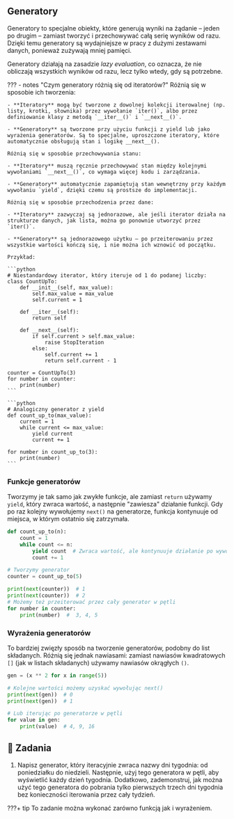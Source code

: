 
## Generatory

Generatory to specjalne obiekty, które generują wyniki na żądanie – jeden po drugim – zamiast tworzyć i przechowywać całą serię wyników od razu. Dzięki temu generatory są wydajniejsze w pracy z dużymi zestawami danych, ponieważ zużywają mniej pamięci.

Generatory działają na zasadzie *lazy evaluation*, co oznacza, że nie obliczają wszystkich wyników od razu, lecz tylko wtedy, gdy są potrzebne.

??? - notes "Czym generatory różnią się od iteratorów?"
    Różnią się w sposobie ich tworzenia:

    - **Iteratory** mogą być tworzone z dowolnej kolekcji iterowalnej (np. listy, krotki, słownika) przez wywołanie `iter()`, albo przez definiowanie klasy z metodą `__iter__()` i `__next__()`.

    - **Generatory** są tworzone przy użyciu funkcji z yield lub jako wyrażenia generatorów. Są to specjalne, uproszczone iteratory, które automatycznie obsługują stan i logikę __next__().

    Różnią się w sposobie przechowywania stanu:

    - **Iteratory** muszą ręcznie przechowywać stan między kolejnymi wywołaniami `__next__()`, co wymaga więcej kodu i zarządzania.

    - **Generatory** automatycznie zapamiętują stan wewnętrzny przy każdym wywołaniu `yield`, dzięki czemu są prostsze do implementacji.

    Różnią się w sposobie przechodzenia przez dane:

    - **Iteratory** zazwyczaj są jednorazowe, ale jeśli iterator działa na strukturze danych, jak lista, można go ponownie utworzyć przez `iter()`.

    - **Generatory** są jednorazowego użytku – po przeiterowaniu przez wszystkie wartości kończą się, i nie można ich wznowić od początku.

    Przykład:

    ```python
    # Niestandardowy iterator, który iteruje od 1 do podanej liczby:
    class CountUpTo:
        def __init__(self, max_value):
            self.max_value = max_value
            self.current = 1

        def __iter__(self):
            return self

        def __next__(self):
            if self.current > self.max_value:
                raise StopIteration
            else:
                self.current += 1
                return self.current - 1

    counter = CountUpTo(3)
    for number in counter:
        print(number)
    ```

    ```python
    # Analogiczny generator z yield
    def count_up_to(max_value):
        current = 1
        while current <= max_value:
            yield current
            current += 1

    for number in count_up_to(3):
        print(number)
    ```

### Funkcje generatorów

Tworzymy je tak samo jak zwykłe funkcje, ale zamiast `return` używamy `yield`, który zwraca wartość, a następnie "zawiesza" działanie funkcji. Gdy po raz kolejny wywołujemy `next()` na generatorze, funkcja kontynuuje od miejsca, w którym ostatnio się zatrzymała.

```python
def count_up_to(n):
    count = 1
    while count <= n:
        yield count  # Zwraca wartość, ale kontynuuje działanie po wywołaniu next()
        count += 1

# Tworzymy generator
counter = count_up_to(5)

print(next(counter))  # 1
print(next(counter))  # 2
# Możemy też przeiterować przez cały generator w pętli
for number in counter:
    print(number)  #  3, 4, 5
```

### Wyrażenia generatorów

To bardziej zwięzły sposób na tworzenie generatorów, podobny do list składanych. Różnią się jednak nawiasami: zamiast nawiasów kwadratowych `[]` (jak w listach składanych) używamy nawiasów okrągłych `()`.

```python
gen = (x ** 2 for x in range(5))

# Kolejne wartości możemy uzyskać wywołując next()
print(next(gen))  # 0
print(next(gen))  # 1

# Lub iterując po generatorze w pętli
for value in gen:
    print(value)  # 4, 9, 16
```

## 📝 Zadania

1. Napisz generator, który iteracyjnie zwraca nazwy dni tygodnia: od poniedziałku do niedzieli. Następnie, użyj tego generatora w pętli, aby wyświetlić każdy dzień tygodnia. Dodatkowo, zademonstruj, jak można użyć tego generatora do pobrania tylko pierwszych trzech dni tygodnia bez konieczności iterowania przez cały tydzień.

???+ tip
    To zadanie można wykonać zarówno funkcją jak i wyrażeniem.
